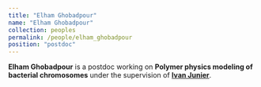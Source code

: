 ```yaml
---
title: "Elham Ghobadpour"
name: "Elham Ghobadpour"
collection: peoples
permalink: /people/elham_ghobadpour
position: "postdoc"
---
```


**Elham Ghobadpour** is a postdoc working on **Polymer physics modeling of bacterial chromosomes** under the supervision of **[Ivan Junier](https://www.timc.fr/en/ivan-junier)**.

